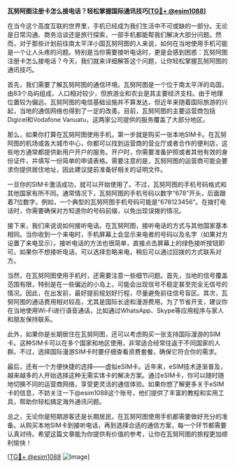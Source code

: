 **瓦努阿图注册卡怎么接电话？轻松掌握国际通讯技巧[[TG💪+ @esim1088](https://t.me/s/esim1088)]**

在当今这个高度互联的世界里，手机已经成为我们生活中不可或缺的一部分。无论是日常沟通、商务洽谈还是旅行探索，一部手机都能帮我们解决大部分问题。然而，对于那些计划前往南太平洋小国瓦努阿图的人来说，如何在当地使用手机可能是一个让人头疼的问题。特别是当你需要接听电话时，更是会感到困惑：瓦努阿图注册卡怎么接电话？今天，我们就来详细解答这个问题，让你轻松掌握瓦努阿图的通讯技巧。

首先，我们需要了解瓦努阿图的通信环境。瓦努阿图是一个位于南太平洋的岛国，由83个岛屿组成，人口相对较少，但旅游业和农业是其主要经济支柱。由于地理位置较为偏远，瓦努阿图的电信基础设施并不算发达，但近年来随着国际旅游的兴起，当地的通信网络也得到了一定的改善。目前，瓦努阿图的主要运营商包括Digicel和Vodafone Vanuatu，这两家公司提供的服务覆盖了大部分地区。

那么，如果你打算在瓦努阿图使用手机，第一步就是购买一张本地SIM卡。在瓦努阿图的机场或各大城市中心，你都可以找到运营商的营业厅或者合作的便利店，这些地方通常都提供新用户开户的服务。开户时，你需要准备护照或者其他有效的身份证件，并填写一份简单的申请表格。需要注意的是，瓦努阿图的运营商可能会要求你提供居住地址，因此建议提前准备好相关的证明文件。

一旦你的SIM卡激活成功，就可以开始使用了。不过，瓦努阿图的手机号码格式和其他国家有所不同。通常情况下，瓦努阿图的手机号码以数字“678”开头，后面跟着7位数字。例如，一个典型的瓦努阿图手机号码可能是“678123456”。在拨打电话时，你需要确保对方知道你的号码前缀，以免出现误拨的情况。

接下来，我们来说说如何接听电话。在瓦努阿图，接听电话的方式与其他国家基本相同。当你收到一个来电时，手机屏幕上会显示来电者的号码以及名字（如果对方设置了来电显示）。接听电话的方法也很简单，直接点击屏幕上的绿色接听按钮即可。如果你不想接听电话，可以选择忽略来电，稍后可以通过回拨的方式联系对方。

当然，在瓦努阿图使用手机时，还需要注意一些细节问题。首先，当地的信号覆盖范围有限，特别是在一些偏远的小岛上，可能会出现信号不稳定甚至完全无信号的情况。因此，在出发前，最好提前规划好行程，尽量避免前往信号盲区。其次，瓦努阿图的通话费用相对较高，尤其是国际长途和漫游费用。为了节省开支，建议你在当地使用Wi-Fi进行语音通话，比如通过WhatsApp、Skype等应用程序与家人和朋友保持联系。

此外，如果你是长期居住在瓦努阿图，还可以考虑购买一张支持国际漫游的SIM卡。这种SIM卡可以在多个国家和地区使用，非常适合经常往返于不同国家的人群。不过，选择国际漫游SIM卡时要仔细查看资费套餐，确保它符合你的需求。

最后，还有一个方便快捷的选择——虚拟eSIM卡。近年来，eSIM技术逐渐普及，越来越多的人开始选择这种无需实体卡的解决方案。通过eSIM卡，你可以随时随地切换不同的运营商网络，享受更灵活的通信体验。如果你想了解更多关于eSIM卡的信息，不妨关注一下@esim1088这个账号，他们提供了丰富的教程和实用工具，帮助你轻松搞定海外通讯问题。

总之，无论你是短期游客还是长期居民，在瓦努阿图使用手机都需要做好充分的准备。从购买本地SIM卡到接听电话，再到选择合适的通信方案，每一个环节都需要认真对待。希望这篇文章能为你提供有价值的参考，让你在瓦努阿图的旅程更加顺利愉快！

[[TG💪+ @esim1088](https://t.me/s/esim1088) ![Image](https://i.postimg.cc/4NQfJmqS/Snipaste-2025-05-13-00-14-12.png)]